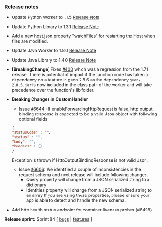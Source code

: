 ### Release notes
<!-- Please add your release notes in the following format:
- My change description (#PR)
-->

- Update Python Worker to 1.1.5 [Release Note](https://github.com/Azure/azure-functions-python-worker/releases/tag/1.1.5)
- Update Python Library to 1.3.1 [Release Note](https://github.com/Azure/azure-functions-python-library/releases/tag/1.3.1)
- Add a new host.json property "watchFiles" for restarting the Host when files are modified.
- Update Java Worker to 1.8.0 [Release Note](https://github.com/Azure/azure-functions-java-worker/releases/tag/1.8.0)
- Update Java Library to 1.4.0 [Release Note](https://github.com/Azure/azure-functions-java-library)
- **[BreakingChange]** Fixes [#400](https://github.com/Azure/azure-functions-java-worker/issues/400) which was a regression from the 1.7.1 release.
   There is potential of impact if the function code has taken a dependency on a feature in gson 2.8.6 as the dependency `gson-2.8.5.jar` is now included in the class path of the worker and will take precedence over the function's lib folder.
- **Breaking Changes in CustomHandler**
    -  Issue [#6644](https://github.com/Azure/azure-functions-host/issues/6644) : If enableForwardingHttpRequest is false, http output binding response is expected to be a valid Json object with following optional fields :
    ```json
    {
    "statusCode" : "",
    "status" : "",
    "body": "",
    "headers" : {}
    }
    ```
    Exception is thrown if HttpOutputBindingResponse is not valid Json.

    - Issue [#6606](https://github.com/Azure/azure-functions-host/issues/6606): We identified a couple of inconsistencies in the request schema and next release will include following changes.
        - Query property will change from a JSON serialized string to a dictionary
        - Identities property will change from a JSON serialized string to an array
    If you are using these properties, please ensure your app is able to detect and handle the new schema.
- Add http health status endpoint for container liveness probes (#6498)

**Release sprint:** Sprint 84
[ [bugs](https://github.com/Azure/azure-functions-host/issues?q=is%3Aissue+milestone%3A%22Functions+Sprint+84%22+label%3Abug+is%3Aclosed) | [features](https://github.com/Azure/azure-functions-host/issues?q=is%3Aissue+milestone%3A%22Functions+Sprint+84%22+label%3Afeature+is%3Aclosed) ]
